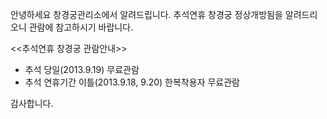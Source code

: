 안녕하세요 창경궁관리소에서 알려드립니다. 추석연휴 창경궁 정상개방됨을 알려드리오니 관람에 참고하시기 바랍니다.

<<추석연휴 창경궁 관람안내>>
- 추석 당일(2013.9.19) 무료관람
- 추석 연휴기간 이틀(2013.9.18, 9.20) 한복착용자 무료관람

감사합니다.
